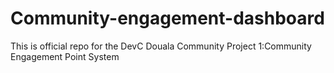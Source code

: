 # Community-engagement-dashboard
This is official repo for the DevC Douala Community Project 1:Community Engagement Point System
